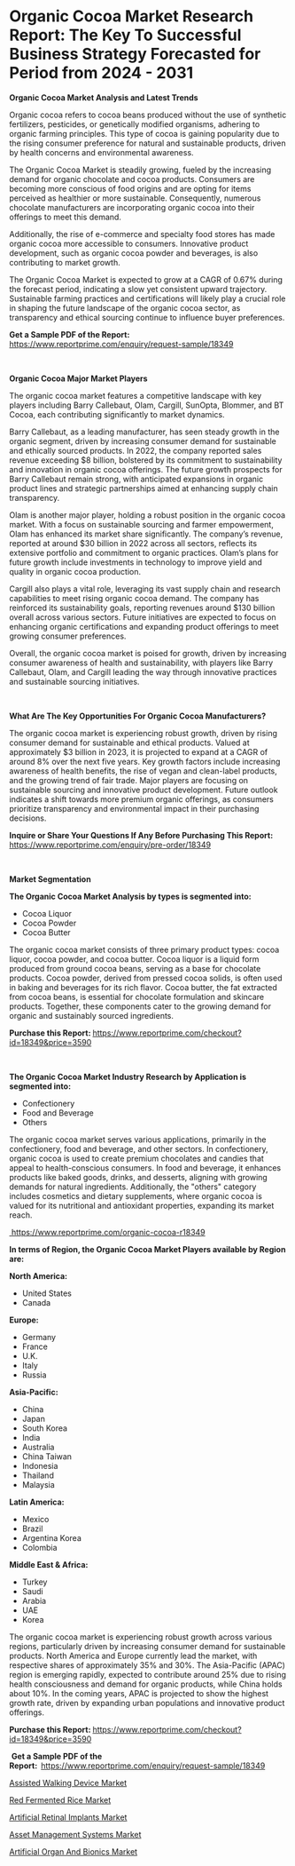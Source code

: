 <p><h1>Organic Cocoa Market Research Report: The Key To Successful Business Strategy Forecasted for Period from 2024 - 2031</h1></p><p><strong>Organic Cocoa Market Analysis and Latest Trends</strong></p>
<p><p>Organic cocoa refers to cocoa beans produced without the use of synthetic fertilizers, pesticides, or genetically modified organisms, adhering to organic farming principles. This type of cocoa is gaining popularity due to the rising consumer preference for natural and sustainable products, driven by health concerns and environmental awareness. </p><p>The Organic Cocoa Market is steadily growing, fueled by the increasing demand for organic chocolate and cocoa products. Consumers are becoming more conscious of food origins and are opting for items perceived as healthier or more sustainable. Consequently, numerous chocolate manufacturers are incorporating organic cocoa into their offerings to meet this demand. </p><p>Additionally, the rise of e-commerce and specialty food stores has made organic cocoa more accessible to consumers. Innovative product development, such as organic cocoa powder and beverages, is also contributing to market growth. </p><p>The Organic Cocoa Market is expected to grow at a CAGR of 0.67% during the forecast period, indicating a slow yet consistent upward trajectory. Sustainable farming practices and certifications will likely play a crucial role in shaping the future landscape of the organic cocoa sector, as transparency and ethical sourcing continue to influence buyer preferences.</p></p>
<p><strong>Get a Sample PDF of the Report:&nbsp;</strong> <a href="https://www.reportprime.com/enquiry/request-sample/18349?utm_campaign=973&utm_medium=2&utm_source=Github&utm_content=ia&utm_term=24122024&utm_id=organic-cocoa">https://www.reportprime.com/enquiry/request-sample/18349</a></p>
<p>&nbsp;</p>
<p><strong>Organic Cocoa Major Market Players</strong></p>
<p><p>The organic cocoa market features a competitive landscape with key players including Barry Callebaut, Olam, Cargill, SunOpta, Blommer, and BT Cocoa, each contributing significantly to market dynamics.</p><p>Barry Callebaut, as a leading manufacturer, has seen steady growth in the organic segment, driven by increasing consumer demand for sustainable and ethically sourced products. In 2022, the company reported sales revenue exceeding $8 billion, bolstered by its commitment to sustainability and innovation in organic cocoa offerings. The future growth prospects for Barry Callebaut remain strong, with anticipated expansions in organic product lines and strategic partnerships aimed at enhancing supply chain transparency.</p><p>Olam is another major player, holding a robust position in the organic cocoa market. With a focus on sustainable sourcing and farmer empowerment, Olam has enhanced its market share significantly. The company’s revenue, reported at around $30 billion in 2022 across all sectors, reflects its extensive portfolio and commitment to organic practices. Olam’s plans for future growth include investments in technology to improve yield and quality in organic cocoa production.</p><p>Cargill also plays a vital role, leveraging its vast supply chain and research capabilities to meet rising organic cocoa demand. The company has reinforced its sustainability goals, reporting revenues around $130 billion overall across various sectors. Future initiatives are expected to focus on enhancing organic certifications and expanding product offerings to meet growing consumer preferences.</p><p>Overall, the organic cocoa market is poised for growth, driven by increasing consumer awareness of health and sustainability, with players like Barry Callebaut, Olam, and Cargill leading the way through innovative practices and sustainable sourcing initiatives.</p></p>
<p>&nbsp;</p>
<p><strong>What Are The Key Opportunities For Organic Cocoa Manufacturers?</strong></p>
<p><p>The organic cocoa market is experiencing robust growth, driven by rising consumer demand for sustainable and ethical products. Valued at approximately $3 billion in 2023, it is projected to expand at a CAGR of around 8% over the next five years. Key growth factors include increasing awareness of health benefits, the rise of vegan and clean-label products, and the growing trend of fair trade. Major players are focusing on sustainable sourcing and innovative product development. Future outlook indicates a shift towards more premium organic offerings, as consumers prioritize transparency and environmental impact in their purchasing decisions.</p></p>
<p><strong>Inquire or Share Your Questions If Any Before Purchasing This Report:</strong> <a href="https://www.reportprime.com/enquiry/pre-order/18349?utm_campaign=973&utm_medium=2&utm_source=Github&utm_content=ia&utm_term=24122024&utm_id=organic-cocoa">https://www.reportprime.com/enquiry/pre-order/18349</a></p>
<p>&nbsp;</p>
<p><strong>Market Segmentation</strong></p>
<p><strong>The Organic Cocoa Market Analysis by types is segmented into:</strong></p>
<p><ul><li>Cocoa Liquor</li><li>Cocoa Powder</li><li>Cocoa Butter</li></ul></p>
<p><p>The organic cocoa market consists of three primary product types: cocoa liquor, cocoa powder, and cocoa butter. Cocoa liquor is a liquid form produced from ground cocoa beans, serving as a base for chocolate products. Cocoa powder, derived from pressed cocoa solids, is often used in baking and beverages for its rich flavor. Cocoa butter, the fat extracted from cocoa beans, is essential for chocolate formulation and skincare products. Together, these components cater to the growing demand for organic and sustainably sourced ingredients.</p></p>
<p><strong>Purchase this Report:&nbsp;</strong><a href="https://www.reportprime.com/checkout?id=18349&price=3590&utm_campaign=973&utm_medium=2&utm_source=Github&utm_content=ia&utm_term=24122024&utm_id=organic-cocoa">https://www.reportprime.com/checkout?id=18349&price=3590</a></p>
<p>&nbsp;</p>
<p><strong>The Organic Cocoa Market Industry Research by Application is segmented into:</strong></p>
<p><ul><li>Confectionery</li><li>Food and Beverage</li><li>Others</li></ul></p>
<p><p>The organic cocoa market serves various applications, primarily in the confectionery, food and beverage, and other sectors. In confectionery, organic cocoa is used to create premium chocolates and candies that appeal to health-conscious consumers. In food and beverage, it enhances products like baked goods, drinks, and desserts, aligning with growing demands for natural ingredients. Additionally, the "others" category includes cosmetics and dietary supplements, where organic cocoa is valued for its nutritional and antioxidant properties, expanding its market reach.</p></p>
<p><a href="https://www.reportprime.com/organic-cocoa-r18349?utm_campaign=973&utm_medium=2&utm_source=Github&utm_content=ia&utm_term=24122024&utm_id=organic-cocoa">&nbsp;https://www.reportprime.com/organic-cocoa-r18349</a></p>
<p><strong>In terms of Region, the Organic Cocoa Market Players available by Region are:</strong></p>
<p>
    <p> <strong> North America: </strong>
        <ul>
            <li>United States</li>
            <li>Canada</li>
        </ul>
        </p> 
    <p> <strong> Europe: </strong>
        <ul>
            <li>Germany</li>
            <li>France</li>
            <li>U.K.</li>
            <li>Italy</li>
            <li>Russia</li>
        </ul>
        </p> 
    <p> <strong> Asia-Pacific: </strong>
        <ul>
            <li>China</li>
            <li>Japan</li>
            <li>South Korea</li>
            <li>India</li>
            <li>Australia</li>
            <li>China Taiwan</li>
            <li>Indonesia</li>
            <li>Thailand</li>
            <li>Malaysia</li>
        </ul>
        </p> 
    <p> <strong> Latin America: </strong>
        <ul>
            <li>Mexico</li>
            <li>Brazil</li>
            <li>Argentina Korea</li>
            <li>Colombia</li>
        </ul>
        </p> 
    <p> <strong> Middle East & Africa: </strong>
        <ul>
            <li>Turkey</li>
            <li>Saudi</li>
            <li>Arabia</li>
            <li>UAE</li>
            <li>Korea</li>
        </ul>
    </p>
    </p>
<p><p>The organic cocoa market is experiencing robust growth across various regions, particularly driven by increasing consumer demand for sustainable products. North America and Europe currently lead the market, with respective shares of approximately 35% and 30%. The Asia-Pacific (APAC) region is emerging rapidly, expected to contribute around 25% due to rising health consciousness and demand for organic products, while China holds about 10%. In the coming years, APAC is projected to show the highest growth rate, driven by expanding urban populations and innovative product offerings.</p></p>
<p><strong>Purchase this Report: </strong><a href="https://www.reportprime.com/checkout?id=18349&price=3590&utm_campaign=973&utm_medium=2&utm_source=Github&utm_content=ia&utm_term=24122024&utm_id=organic-cocoa">https://www.reportprime.com/checkout?id=18349&price=3590</a></p>
<p>&nbsp;<strong>Get a Sample PDF of the Report:&nbsp;&nbsp;</strong><a href="https://www.reportprime.com/enquiry/request-sample/18349?utm_campaign=973&utm_medium=2&utm_source=Github&utm_content=ia&utm_term=24122024&utm_id=organic-cocoa">https://www.reportprime.com/enquiry/request-sample/18349</a></p>
<p><strong></strong></p>
<p><p><a href="https://www.linkedin.com/pulse/assisted-walking-device-market-size-analysis-2024-2031-deployment-m3m6c?utm_campaign=973&utm_medium=2&utm_source=Github&utm_content=ia&utm_term=24122024&utm_id=organic-cocoa">Assisted Walking Device Market</a></p><p><a href="https://github.com/castoriffic/Market-Research-Report-List-5/blob/main/red-fermented-rice-market.md?utm_campaign=973&utm_medium=2&utm_source=Github&utm_content=ia&utm_term=24122024&utm_id=organic-cocoa">Red Fermented Rice Market</a></p><p><a href="https://www.linkedin.com/pulse/analyzing-historical-growth-trends-driversof-artificial-retinal-ductc?utm_campaign=973&utm_medium=2&utm_source=Github&utm_content=ia&utm_term=24122024&utm_id=organic-cocoa">Artificial Retinal Implants Market</a></p><p><a href="https://www.linkedin.com/pulse/asset-management-systems-market-trends-projected-cagr-66-from-8j3sc?utm_campaign=973&utm_medium=2&utm_source=Github&utm_content=ia&utm_term=24122024&utm_id=organic-cocoa">Asset Management Systems Market</a></p><p><a href="https://www.linkedin.com/pulse/artificial-organ-bionics-market-size-analysis-quantitative-insights-1fhzc?utm_campaign=973&utm_medium=2&utm_source=Github&utm_content=ia&utm_term=24122024&utm_id=organic-cocoa">Artificial Organ And Bionics Market</a></p></p>